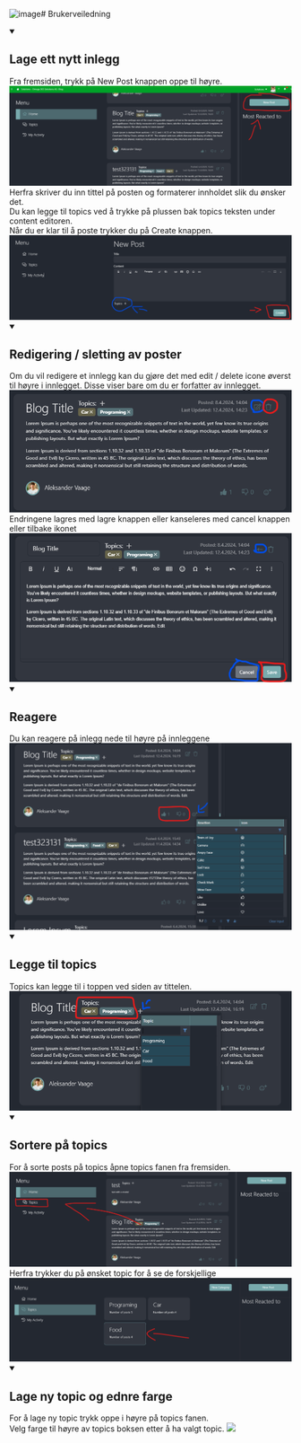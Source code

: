 ![image](https://github.com/alVaage/fagprove-blogg/assets/89899309/68bf2aa8-9d75-4dbe-81ab-1eafb9348a18)# Brukerveiledning
<details open>
  <summary>
    <h2>Lage ett nytt inlegg</h2>
  </summary>
  Fra fremsiden, trykk på New Post knappen oppe til høyre.
  <img src="./Images/Brukerveiledning/NewPostButtonLocation.png"/>
  Herfra skriver du inn tittel på posten og formaterer innholdet slik du ønsker det.<br>
  Du kan legge til topics ved å trykke på plussen bak topics teksten under content editoren.<br>
  Når du er klar til å poste trykker du på Create knappen.
  <img src="./Images/Brukerveiledning/NewPostCreateAndTopic.png"/>
</details>
<details open>
  <summary>
    <h2>Redigering / sletting av poster</h2>
  </summary>
  Om du vil redigere et innlegg kan du gjøre det med edit / delete icone øverst til høyre i innlegget. Disse viser bare om du er forfatter av innlegget.<br>
  <img src="./Images/Brukerveiledning/EditDeletePost.png"/><br>
  Endringene lagres med lagre knappen eller kanseleres med cancel knappen eller tilbake ikonet <br>
  <img src="./Images/Brukerveiledning/SaveCancelEdit.png"/><br>
</details>
<details open>
  <summary>
    <h2>Reagere</h2>
  </summary>
  Du kan reagere på inlegg nede til høyre på innleggene
  <img src="./Images/Brukerveiledning/Reaction.png"/>
</details>
<details open>
  <summary>
    <h2>Legge til topics</h2>
  </summary>
  Topics kan legge til i toppen ved siden av tittelen.
  <img src="./Images/Brukerveiledning/Topic.png"/>
</details>
<details open>
  <summary>
    <h2>Sortere på topics</h2>
  </summary>
  For å sorte posts på topics åpne topics fanen fra fremsiden.
  <img src="./Images/Brukerveiledning/TopicLocation.png"/>
  Herfra trykker du på ønsket topic for å se de forskjellige
  <img src="./Images/Brukerveiledning/clickTopic.png"/>
</details>

<details open>
  <summary>
    <h2>Lage ny topic og ednre farge</h2>
  </summary>
  For å lage ny topic trykk oppe i høyre på topics fanen.<br>
  Velg farge til høyre av topics boksen etter å ha valgt topic.
  <img src="./Images/Brukerveiledning/TopicNewChangeColor"/>
</details>
